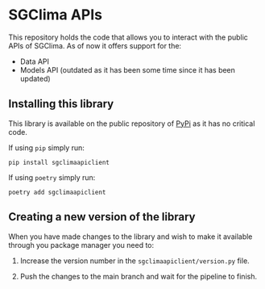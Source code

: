 # SGClima APIs
This repository holds the code that allows you to interact with the public APIs of SGClima. As of now it offers
support for the:
* Data API
* Models API (outdated as it has been some time since it has been updated)

## Installing this library

This library is available on the public repository of [PyPi](https://pypi.org/project/sgclimaapiclient/) as it has no
critical code.

If using `pip` simply run:

```shell
pip install sgclimaapiclient
```

If using `poetry` simply run:

```shell
poetry add sgclimaapiclient
```

## Creating a new version of the library

When you have made changes to the library and wish to make it available through you package manager you need to:

1. Increase the version number in the `sgclimaapiclient/version.py` file.

2. Push the changes to the main branch and wait for the pipeline to finish.
